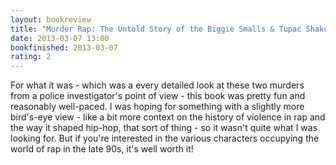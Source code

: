 ```yaml
---
layout: bookreview
title: "Murder Rap: The Untold Story of the Biggie Smalls & Tupac Shakur Murder Investigations by the Detective Who Solved Both Cases"
date: 2013-03-07 13:00
bookfinished: 2013-03-07
rating: 2
---
```


For what it was - which was a every detailed look at these two murders from a police investigator's point of view - this book was pretty fun and reasonably well-paced.  I was hoping for something with a slightly more bird's-eye view - like a bit more context on the history of violence in rap and the way it shaped hip-hop, that sort of thing - so it wasn't quite what I was looking for.  But if you're interested in the various characters occupying the world of rap in the late 90s, it's well worth it!